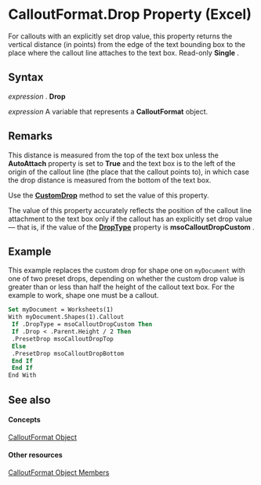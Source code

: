 
# CalloutFormat.Drop Property (Excel)

For callouts with an explicitly set drop value, this property returns the vertical distance (in points) from the edge of the text bounding box to the place where the callout line attaches to the text box. Read-only  **Single** .


## Syntax

 _expression_ . **Drop**

 _expression_ A variable that represents a **CalloutFormat** object.


## Remarks

This distance is measured from the top of the text box unless the  **AutoAttach** property is set to **True** and the text box is to the left of the origin of the callout line (the place that the callout points to), in which case the drop distance is measured from the bottom of the text box.

Use the  **[CustomDrop](d38513f6-1c42-e4b3-7a0f-b8543d59d0ff.md)** method to set the value of this property.

The value of this property accurately reflects the position of the callout line attachment to the text box only if the callout has an explicitly set drop value — that is, if the value of the  **[DropType](ab947fa4-4af9-e491-f62d-e0ca036e1892.md)** property is **msoCalloutDropCustom** .


## Example

This example replaces the custom drop for shape one on  `myDocument` with one of two preset drops, depending on whether the custom drop value is greater than or less than half the height of the callout text box. For the example to work, shape one must be a callout.


```vb
Set myDocument = Worksheets(1) 
With myDocument.Shapes(1).Callout 
 If .DropType = msoCalloutDropCustom Then 
 If .Drop < .Parent.Height / 2 Then 
 .PresetDrop msoCalloutDropTop 
 Else 
 .PresetDrop msoCalloutDropBottom 
 End If 
 End If 
End With
```


## See also


#### Concepts


[CalloutFormat Object](d9d7d279-04ef-dbee-23cd-ddd606ed917d.md)
#### Other resources


[CalloutFormat Object Members](29203369-3128-3336-6e78-d1853c4619a6.md)

